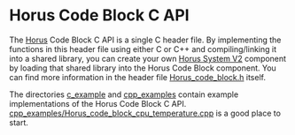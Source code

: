 # Horus Code Block C API

The [Horus](https://horus.nu/) Code Block C API is a single C header file.  By
implementing the functions in this header file using either C or C++ and
compiling/linking it into a shared library, you can create your own [Horus
System V2](https://horus.nu/horus-inside/) component by loading that shared
library into the Horus Code Block component.  You can find more information in
the header file [Horus_code_block.h](Horus_code_block.h) itself.

The directories [c_example](c_example/) and [cpp_examples](cpp_examples/)
contain example implementations of the Horus Code Block C API.
[cpp_examples/Horus_code_block_cpu_temperature.cpp](cpp_examples/Horus_code_block_cpu_temperature.cpp)
is a good place to start.
